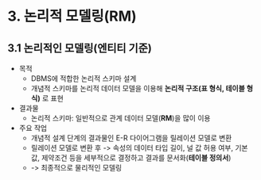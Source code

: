 # 3. 논리적 모델링(RM)
## 3.1 논리적인 모델링(엔티티 기준)
- 목적
	- DBMS에 적합한 논리적 스키마 설계
	- 개념적 스키마를 논리적 데이터 모델을 이용해 **논리적 구조(표 형식, 테이블 형식)** 로 표현
- 결과물
	- 논리적 스키마: 일반적으로 관계 데이터 모델(**RM**)을 많이 이용
- 주요 작업
	- 개념적 설계 단계의 결과물인 E-R 다이어그램을 릴레이션 모델로 변환
	- 릴레이션 모델로 변환 후 -> 속성의 데이터 타입 길이, 널 값 허용 여부, 기본 값, 제약조건 등을 세부적으로 결정하고 결과를 문서화(**테이블 정의서**)
	- -> 최종적으로 물리적인 모델링

